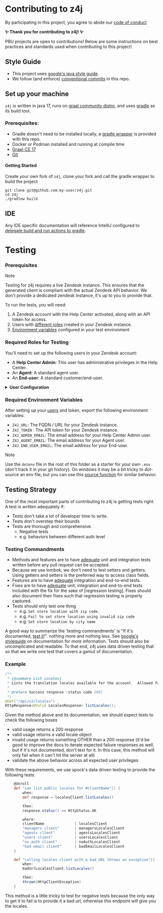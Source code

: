 # Contributing to z4j

By participating in this project, you agree to abide our
[code of conduct]


**✨ Thank you for contributing to z4j! ✨**

PBU projects are open to contributions! Below are some instructions on best practices and standards used when contributing to this project!

## Style Guide
- This project uses [google's java style guide].
- We follow (and enforce) [conventional commits] in this repo.
## Set up your machine

`z4j` is written in java 17, runs on [graal community distro], and uses [gradle] as its build tool.

### Prerequisites:
- Gradle doesn't need to be installed locally, a [gradle wrapper] is provided with this repo.
- Docker or Podman installed and running at compile time
- [Graal-CE 17]
- [Git]

#### Getting Started
Create your own fork of `z4j`, clone your fork and call the gradle wrapper to build the project

```shell
git clone git@github.com:my-user/z4j.git
cd z4j
./gradlew build
```
## IDE
Any IDE specific documentation will reference IntelliJ configured to [delegate build and run actions to gradle].

# Testing

### Prerequisites

> [!NOTE]
> Testing for z4j requires a live Zendesk instance. This ensures that the generated client is compliant with the actual
> Zendesk API behavior. We don't provide a dedicated zendesk instance, it's up to you to provide that.

To run the tests, you will need:

1. A Zendesk account with the Help Center activated, along with an API token for access.
2. Users with [different roles] created in your Zendesk instance.
3. [Environment variables] configured in your test environment

### Required Roles for Testing

You'll need to set up the following users in your Zendesk account:

* A **Help Center Admin**: This user has administrative privileges in the Help Center.
* An **Agent**: A standard agent user.
* An **End-user**: A standard customer/end-user.


<details id="user-configuration"><summary><strong>User Configuration</strong></summary>

View a user's configured role by navigating to {domain}.zendesk.com/admin/people/team/members, then selecting a user.
<table>
  <thead>
    <tr>
      <th>User Type</th>
      <th>Product</th>
      <th>Role</th>
      <th>Access</th>
    </tr>
  </thead>
  <tbody>
    <tr>
      <td rowspan="5">Admin</td>
      <td>Support</td><td><strong>Admin</strong></td><td>✅</td>
    </tr>
    <tr><td>Guide</td><td><em>Defined by Support role</em></td><td>✅</td></tr>
    <tr><td>Explore</td><td><em>Defined by Support role</em></td><td>✅</td></tr>
    <tr><td>Talk</td><td><strong>Admin</strong></td><td>✅</td></tr>
    <tr><td>Chat</td><td><strong>Admin</strong></td><td>✅</td></tr>
    <tr>
      <td rowspan="5">Agent</td>
      <td>Support</td><td><strong>Agent</strong></td><td>✅</td>
    </tr>
    <tr><td>Guide</td><td><em>Defined by Support role</em></td><td>✅</td></tr>
    <tr><td>Explore</td><td><em>Defined by Support role</em></td><td>✅</td></tr>
    <tr><td>Talk</td><td><strong>Agent</strong></td><td>✅</td></tr>
    <tr><td>Chat</td><td><strong>Agent</strong></td><td>✅</td></tr>
    <tr>
      <td rowspan="5">End-user</td>
      <td>Support</td>
      <td rowspan="5" colspan="2" >Not Applicable
    </tr>
    <tr><td>Guide</td></tr>
    <tr><td>Explore</td></tr>
    <tr><td>Talk</td></tr>
    <tr><td>Chat</td></tr>
  </tbody>
</table>

</details>

### Required Environment Variables

After setting up your [users] and token, export the following environment variables:

* `Z4J_URL`: The FQDN / URL for your Zendesk instance.
* `Z4J_TOKEN` : The API token for your Zendesk instance.
* `Z4J_ADMIN_EMAIL`: The email address for your Help Center Admin user.
* `Z4J_AGENT_EMAIL`: The email address for your Agent user.
* `Z4J_END_USER_EMAIL`: The email address for your End-user.


> [!NOTE] 
> Use the `dotenv` file in the root of this folder as a starter for your own `.env` (don't track it in your git history). On windows it may be a bit tricky to dot-source an env file, but you can use this [source function] for similar behavior.


## Testing Strategy

One of the most important parts of contributing to z4j is getting tests right. A test is written adequately if:
- Tests don't take a lot of developer time to write.
- Tests don't overstep their bounds
- Tests are thorough and comprehensive.
  - Negative tests
  - e.g. behaviors between different auth level

### Testing Commandments
- Methods and features are to have [adequate] unit and integration tests written before any pull request can be accepted.
- Because we use lombok, we don't need to test setters and getters. Using getters and setters is the preferred way to access class fields.
- Features are to have [adequate] integration and end-to-end tests.
- Fixes are to have [adequate] unit, integration and end-to-end tests included with the fix for the sake of [regression testing]. Fixes should also document their fixes such that regression testing is properly captured. 
- Tests should only test one thing
  - e.g. `Set store location with zip code.`
  - e.g. `Fail to set store location using invalid zip code`
  - e.g. `Set store location by city name`

A good way to summarize the 'testing commandments' is "If it's documented, [test it]!". nothing more and nothing less. See [google's styleguide] on documentation for more information. Tests should also be uncomplicated and readable. To that end, z4j uses data driven testing that so that we write one test that covers a gamut of documentation. 

### Example

```java
/**
 * {@summary List Locales}
 * Lists the translation locales available for the account.  Allowed for anyone
 *
 * @return Success response (status code 200)
 */
@Get("/api/v2/locales")
HttpResponse<@Valid LocalesResponse> listLocales();
```

Given the method above and its documentation, we should expect tests to check the following boxes

- valid usage returns a 200 response
- valid usage returns a valid locale object
- invalid usage returns something OTHER than a 200 response (it'd be good to improve the docs to iterate expected failure responses as well, but if it's not documented, don't test for it. In this case, this method will only fail when it can't hit the server at all)
- validate the above behavior across all expected user privileges

With these requirements, we use spock's data driven testing to provide the following tests:

```groovy
    @Unroll
    def "can list public locales for #clientName"() {
        when:
        def response = localesClient.listLocales()

        then:
        response.status() == HttpStatus.OK

        where:
        clientName              | localesClient
        "managers client"       | managersLocalesClient
        "agents client"         | agentsLocalesClient
        "users client"          | usersLocalesClient
        "no-auth client"        | noAuthLocalesClient
        "bad email client"      | badEmailLocalesClient
    }

    def "calling locales client with a bad URL throws an exception"() {
        when:
        badUrlLocalesClient.listLocales()

        then:
        thrown(HttpClientException)
    }
```
This method is a little tricky to test for negative tests because the only way to get it to fail is to provide it a bad url, otherwise this endpoint will give you the locales. 

[adequate]:#Testing-Strategy
[branches of code]:https://medium.com/@zubairkhansh/branch-testing-and-branch-coverage-3fb4bbd9f949
[code of conduct]:CODE_OF_CONDUCT.md
[conventional commits]:https://www.conventionalcommits.org/en/v1.0.0/
[delegate build and run actions to gradle]:https://www.jetbrains.com/help/idea/work-with-gradle-projects.html#delegate_build_gradle
[different roles]:#Required-Roles-for-Testing
[google's java style guide]:https://google.github.io/styleguide/javaguide.html
[google's styleguide]:https://google.github.io/styleguide/javaguide.html#s7-javadoc
[gradle]:https://gradle.org/maven-and-gradle/
[gradle wrapper]:https://docs.gradle.org/current/userguide/gradle_wrapper_basics.html
[Git]:https://gist.github.com/Jonathan-Zollinger/8d9a231a57f3d33ff813989c34df00e0
[graal community distro]:https://www.graalvm.org/release-notes/JDK_17/
[Graal-CE 17]:https://www.graalvm.org/jdk17/docs/
[Environment Variables]:#Required-Environment-Variables
[source function]:https://gist.github.com/Jonathan-Zollinger/96160f971741f5f3a8749d10127e7764
[test it]:https://www.geeksforgeeks.org/software-engineering/difference-between-positive-testing-and-negative-testing/
[Testing]:#testing
[users]:#Required-Roles-for-Testing